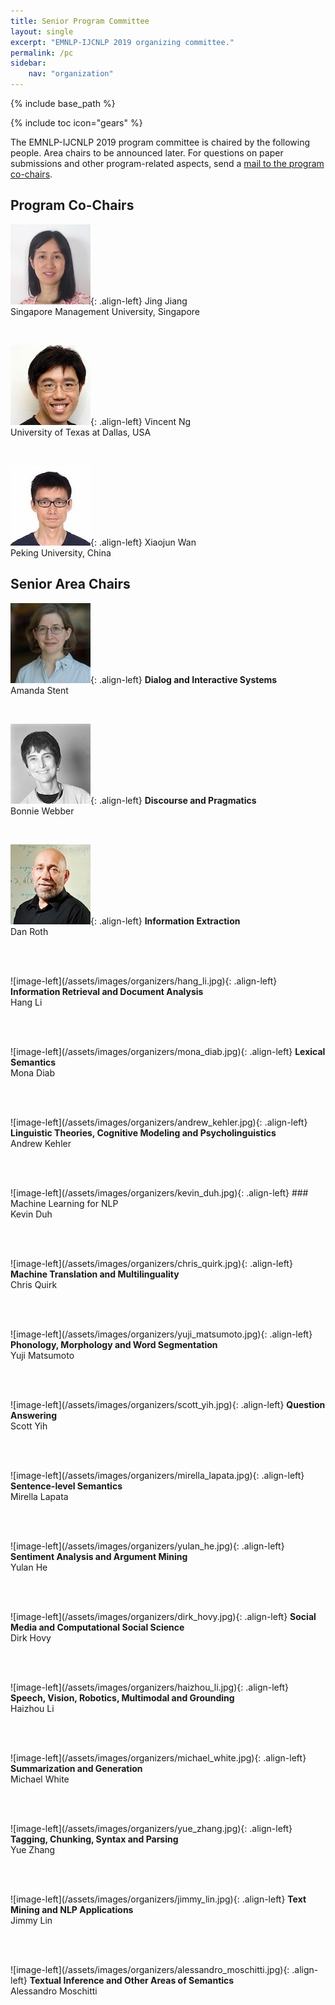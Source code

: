 ```yaml
---
title: Senior Program Committee
layout: single
excerpt: "EMNLP-IJCNLP 2019 organizing committee."
permalink: /pc
sidebar: 
    nav: "organization"
---
```

{% include base_path %}

{% include toc icon="gears" %}

The EMNLP-IJCNLP 2019 program committee is chaired by the following people. Area chairs to be announced later. For questions on paper submissions and other program-related aspects, send a <a href="mailto:emnlp-ijcnlp-2019-program-chairs@googlegroups.com">mail to the program co-chairs</a>.


## Program Co-Chairs

![image-left](/assets/images/organizers/jing_jiang.jpg){: .align-left}
Jing Jiang<br>
Singapore Management University, Singapore

<p>&nbsp;</p>

![image-left](/assets/images/organizers/vincent_ng.jpg){: .align-left}
Vincent Ng<br>
University of Texas at Dallas, USA

<p>&nbsp;</p>

![image-left](/assets/images/organizers/xiaojun_wan.jpg){: .align-left}
Xiaojun Wan<br>
Peking University, China



## Senior Area Chairs 

![image-left](/assets/images/organizers/amanda_stent.jpg){: .align-left}
<b>Dialog and Interactive Systems</b><br>
Amanda Stent

<p>&nbsp;</p>

![image-left](/assets/images/organizers/bonnie_webber.jpg){: .align-left}
<b>Discourse and Pragmatics</b><br>
Bonnie Webber

<p>&nbsp;</p>

![image-left](/assets/images/organizers/dan_roth.jpg){: .align-left}
<b>Information Extraction</b><br>
Dan Roth

<p>&nbsp;</p>

<br>
![image-left](/assets/images/organizers/hang_li.jpg){: .align-left}
<b>Information Retrieval and Document Analysis</b><br>
Hang Li

<p>&nbsp;</p>

<br>
![image-left](/assets/images/organizers/mona_diab.jpg){: .align-left}
<b>Lexical Semantics</b><br>
Mona Diab

<p>&nbsp;</p>

<br>
![image-left](/assets/images/organizers/andrew_kehler.jpg){: .align-left}
<b>Linguistic Theories, Cognitive Modeling and Psycholinguistics</b><br>
Andrew Kehler

<p>&nbsp;</p>

<br>
![image-left](/assets/images/organizers/kevin_duh.jpg){: .align-left}
### Machine Learning for NLP</b><br>
Kevin Duh

<p>&nbsp;</p>

<br>
![image-left](/assets/images/organizers/chris_quirk.jpg){: .align-left}
<b>Machine Translation and Multilinguality</b><br>
Chris Quirk

<p>&nbsp;</p>

<br>
![image-left](/assets/images/organizers/yuji_matsumoto.jpg){: .align-left}
<b>Phonology, Morphology and Word Segmentation</b><br>
Yuji Matsumoto

<p>&nbsp;</p>

<br>
![image-left](/assets/images/organizers/scott_yih.jpg){: .align-left}
<b>Question Answering</b><br>
Scott Yih

<p>&nbsp;</p>

<br>
![image-left](/assets/images/organizers/mirella_lapata.jpg){: .align-left}
<b>Sentence-level Semantics</b><br>
Mirella Lapata

<p>&nbsp;</p>

<br>
![image-left](/assets/images/organizers/yulan_he.jpg){: .align-left}
<b>Sentiment Analysis and Argument Mining</b><br>
Yulan He

<p>&nbsp;</p>

<br>
![image-left](/assets/images/organizers/dirk_hovy.jpg){: .align-left}
<b>Social Media and Computational Social Science</b><br>
Dirk Hovy

<p>&nbsp;</p>

<br>
![image-left](/assets/images/organizers/haizhou_li.jpg){: .align-left}
<b>Speech, Vision, Robotics, Multimodal and Grounding</b><br>
Haizhou Li

<p>&nbsp;</p>

<br>
![image-left](/assets/images/organizers/michael_white.jpg){: .align-left}
<b>Summarization and Generation</b><br>
Michael White

<p>&nbsp;</p>

<br>
![image-left](/assets/images/organizers/yue_zhang.jpg){: .align-left}
<b>Tagging, Chunking, Syntax and Parsing</b><br>
Yue Zhang

<p>&nbsp;</p>

<br>
![image-left](/assets/images/organizers/jimmy_lin.jpg){: .align-left}
<b>Text Mining and NLP Applications</b><br>
Jimmy Lin

<p>&nbsp;</p>

<br>
![image-left](/assets/images/organizers/alessandro_moschitti.jpg){: .align-left}
<b>Textual Inference and Other Areas of Semantics</b><br>
Alessandro Moschitti



